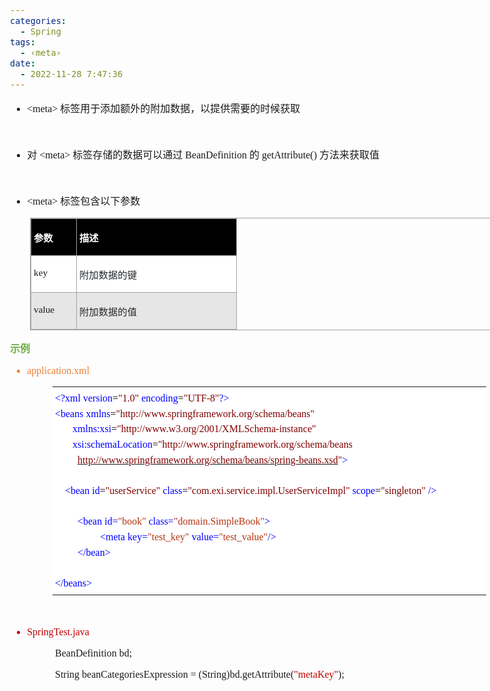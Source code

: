 ```yaml
---
categories:
  - Spring
tags:
  - ‹meta›
date:
  - 2022-11-28 7:47:36
---
```


<body lang=zh-CN style='font-family:"Microsoft YaHei UI";font-size:12.0pt'>
<!--StartFragment-->

<div style='direction:ltr;border-width:100%'>

<div style='direction:ltr;margin-top:0in;margin-left:0in;width:7.9055in'>

<div style='direction:ltr;margin-top:0in;margin-left:0in;width:7.9055in'>

<ul type=disc style='direction:ltr;unicode-bidi:embed;margin-top:0in;
 margin-bottom:0in'>
 <li style='margin-top:0;margin-bottom:0;vertical-align:middle'><span
     style='font-family:"Comic Sans MS";font-size:12.0pt' lang=en-US>&lt;meta&gt;
     </span><span style='font-family:"Microsoft YaHei UI";font-size:12.0pt'
     lang=zh-CN>标签用于添加额外的附加数据，以提供需要的时候获取</span></li>
</ul>

<p style='margin-left:.375in;font-family:"Microsoft YaHei UI";
font-size:12.0pt'>&nbsp;</p>

<ul type=disc style='direction:ltr;unicode-bidi:embed;margin-top:0in;
 margin-bottom:0in'>
 <li style='margin-top:0;margin-bottom:0;vertical-align:middle'><span
     style='font-family:"Microsoft YaHei UI";font-size:12.0pt' lang=zh-CN>对</span><span
     style='font-family:"Microsoft YaHei UI";font-size:12.0pt' lang=en-US> </span><span
     style='font-family:"Comic Sans MS";font-size:12.0pt' lang=en-US>&lt;meta&gt;
     </span><span style='font-family:"Microsoft YaHei UI";font-size:12.0pt'
     lang=zh-CN>标签存储的数据可以通过</span><span style='font-family:"Microsoft YaHei UI";
     font-size:12.0pt' lang=en-US> </span><span style='font-family:"Comic Sans MS";
     font-size:12.0pt' lang=zh-CN>BeanDefinition</span><span style='font-family:
     "Comic Sans MS";font-size:12.0pt' lang=en-US> </span><span
     style='font-family:"Microsoft YaHei UI";font-size:12.0pt' lang=zh-CN>的</span><span
     style='font-family:"Microsoft YaHei UI";font-size:12.0pt' lang=en-US> </span><span
     style='font-family:"Comic Sans MS";font-size:12.0pt' lang=zh-CN>getAttribute()</span><span
     style='font-family:"Comic Sans MS";font-size:12.0pt' lang=en-US> </span><span
     style='font-family:"Microsoft YaHei UI";font-size:12.0pt' lang=zh-CN>方法来获取值</span></li>
</ul>

<p style='font-family:"Comic Sans MS";font-size:12.0pt'>&nbsp;</p>

<ul type=disc style='direction:ltr;unicode-bidi:embed;margin-top:0in;
 margin-bottom:0in'>
 <li style='margin-top:0;margin-bottom:0;vertical-align:middle'><span
     style='font-family:"Comic Sans MS";font-size:12.0pt' lang=en-US>&lt;meta&gt;
     </span><span style='font-family:"Microsoft YaHei UI";font-size:12.0pt'
     lang=zh-CN>标签包含以下参数</span></li>
</ul>

<div style='direction:ltr'>

<table border=1 cellpadding=0 cellspacing=0 valign=top style='direction:ltr;
 border-collapse:collapse;border-style:solid;border-color:#A3A3A3;border-width:
 1pt;margin-left:.3333in' title="" summary="">
 <tr>
  <td style='border-style:solid;border-color:#A3A3A3;border-width:1pt;
  background-color:black;vertical-align:top;width:.6673in;padding:2.0pt 3.0pt 2.0pt 3.0pt'>
  <p style='font-family:"Microsoft YaHei UI";font-size:11.5pt;
  color:white'><span style='font-weight:bold'>参数</span></p>
  </td>
  <td style='border-style:solid;border-color:#A3A3A3;border-width:1pt;
  background-color:black;vertical-align:top;width:2.577in;padding:2.0pt 3.0pt 2.0pt 3.0pt'>
  <p style='font-family:"Microsoft YaHei UI";font-size:11.5pt;
  color:white'><span style='font-weight:bold'>描述</span></p>
  </td>
 </tr>
 <tr>
  <td style='border-style:solid;border-color:#A3A3A3;border-width:1pt;
  background-color:white;vertical-align:top;width:.6673in;padding:2.0pt 3.0pt 2.0pt 3.0pt'>
  <p style='font-family:"Comic Sans MS";font-size:11.5pt'
  lang=en-US>key</p>
  </td>
  <td style='border-style:solid;border-color:#A3A3A3;border-width:1pt;
  background-color:white;vertical-align:top;width:2.577in;padding:2.0pt 3.0pt 2.0pt 3.0pt'>
  <p style='font-family:"Microsoft YaHei UI";font-size:11.5pt;
  color:#24292E'>附加数据的键</p>
  </td>
 </tr>
 <tr>
  <td style='border-style:solid;border-color:#A3A3A3;border-width:1pt;
  background-color:#E7E6E6;vertical-align:top;width:.6673in;padding:2.0pt 3.0pt 2.0pt 3.0pt'>
  <p style='font-family:"Comic Sans MS";font-size:11.5pt'
  lang=en-US>value</p>
  </td>
  <td style='border-style:solid;border-color:#A3A3A3;border-width:1pt;
  background-color:#E7E6E6;vertical-align:top;width:2.577in;padding:2.0pt 3.0pt 2.0pt 3.0pt'>
  <p style='font-family:"Microsoft YaHei UI";font-size:11.5pt;
  color:#24292E'>附加数据的值</p>
  </td>
 </tr>
</table>

</div>

<p style='font-family:"Microsoft YaHei UI";font-size:12.0pt;
color:#70AD47'><span style='font-weight:bold'>示例</span></p>

<ul type=disc style='direction:ltr;unicode-bidi:embed;margin-top:0in;
 margin-bottom:0in'>
 <li style='margin-top:0;margin-bottom:0;vertical-align:middle;color:#ED7D31'
     lang=en-US><span style='font-family:"Comic Sans MS";font-size:12.0pt'>application.xml</span></li>
</ul>

<div style='direction:ltr'>

<table border=0 cellpadding=0 cellspacing=0 valign=top style='direction:ltr;
 border-collapse:collapse;border-style:solid;border-color:#A3A3A3;border-width:
 0pt;margin-left:.7083in' title="" summary="">
 <tr>
  <td style='border-width:0pt;background-color:white;vertical-align:top;
  width:7.1506in;padding:2.0pt 3.0pt 2.0pt 3.0pt'>
  <p style='margin-top:5pt;margin-bottom:5pt;font-size:12.0pt'><span
  style='font-family:"Comic Sans MS";color:blue'>&lt;?xml</span><span
  style='font-family:"Microsoft YaHei UI";color:blue'>&nbsp;</span><span
  style='font-family:"Comic Sans MS";color:blue'>version</span><span
  style='font-family:"Comic Sans MS";color:black'>=</span><span
  style='font-family:"Comic Sans MS";color:maroon'>&quot;1.0&quot;</span><span
  style='font-family:"Microsoft YaHei UI";color:blue'>&nbsp;</span><span
  style='font-family:"Comic Sans MS";color:blue'>encoding</span><span
  style='font-family:"Comic Sans MS";color:black'>=</span><span
  style='font-family:"Comic Sans MS";color:maroon'>&quot;UTF-8&quot;</span><span
  style='font-family:"Comic Sans MS";color:blue'>?&gt;</span></p>
  <p style='margin-top:5pt;margin-bottom:5pt;font-size:12.0pt'><span
  style='font-family:"Comic Sans MS";color:blue'>&lt;beans</span><span
  style='font-family:"Microsoft YaHei UI";color:blue'>&nbsp;</span><span
  style='font-family:"Comic Sans MS";color:blue'>xmlns</span><span
  style='font-family:"Comic Sans MS";color:black'>=</span><span
  style='font-family:"Comic Sans MS";color:maroon'>&quot;http://www.springframework.org/schema/beans&quot;</span></p>
  <p style='margin-top:5pt;margin-bottom:5pt;font-size:12.0pt'><span
  style='font-family:"Microsoft YaHei UI";color:blue'>&nbsp;&nbsp;&nbsp;&nbsp;&nbsp;&nbsp;&nbsp;</span><span
  style='font-family:"Comic Sans MS";color:blue'>xmlns:xsi</span><span
  style='font-family:"Comic Sans MS";color:black'>=</span><span
  style='font-family:"Comic Sans MS";color:maroon'>&quot;http://www.w3.org/2001/XMLSchema-instance&quot;</span></p>
  <p style='margin-top:5pt;margin-bottom:5pt;font-size:12.0pt'><span
  style='font-family:"Microsoft YaHei UI";color:blue'>&nbsp;&nbsp;&nbsp;&nbsp;&nbsp;&nbsp;&nbsp;</span><span
  style='font-family:"Comic Sans MS";color:blue'>xsi:schemaLocation</span><span
  style='font-family:"Comic Sans MS";color:black'>=</span><span
  style='font-family:"Comic Sans MS";color:maroon'>&quot;http://www.springframework.org/schema/beans</span><span
  style='font-family:"Microsoft YaHei UI";color:maroon'>&nbsp;</span></p>
  <p style='margin-left:.375in;margin-top:5pt;margin-bottom:5pt;font-family:
  "Comic Sans MS";font-size:12.0pt'><a
  href="http://www.springframework.org/schema/beans/spring-beans.xsd"><span
  style='color:maroon'>http://www.springframework.org/schema/beans/spring-beans.xsd</span></a><span
  style='color:maroon'>&quot;</span><span style='color:blue'>&gt;</span></p>
  <p style='margin-top:5pt;margin-bottom:5pt;font-family:"Comic Sans MS";
  font-size:12.0pt'>&nbsp;</p>
  <p style='margin-top:5pt;margin-bottom:5pt;font-size:12.0pt'><span
  style='font-family:"Microsoft YaHei UI";color:black' lang=zh-CN>&nbsp;&nbsp;&nbsp;&nbsp;</span><span
  style='font-family:"Comic Sans MS";color:blue' lang=zh-CN>&lt;bean</span><span
  style='font-family:"Microsoft YaHei UI";color:blue' lang=zh-CN>&nbsp;</span><span
  style='font-family:"Comic Sans MS";color:blue' lang=zh-CN>id</span><span
  style='font-family:"Comic Sans MS";color:black' lang=zh-CN>=</span><span
  style='font-family:"Comic Sans MS";color:maroon' lang=zh-CN>&quot;userService&quot;</span><span
  style='font-family:"Microsoft YaHei UI";color:blue' lang=zh-CN>&nbsp;</span><span
  style='font-family:"Comic Sans MS";color:blue' lang=zh-CN>class</span><span
  style='font-family:"Comic Sans MS";color:black' lang=zh-CN>=</span><span
  style='font-family:"Comic Sans MS";color:maroon' lang=zh-CN>&quot;com.exi.service.impl.UserServiceImpl&quot;</span><span
  style='font-family:"Comic Sans MS";color:maroon' lang=en-US> </span><span
  style='font-family:"Comic Sans MS";color:blue' lang=zh-CN>s</span><span
  style='font-family:"Comic Sans MS";color:blue' lang=en-US>cope</span><span
  style='font-family:"Comic Sans MS";color:black' lang=zh-CN>=</span><span
  style='font-family:"Comic Sans MS";color:maroon' lang=zh-CN>&quot;singleton&quot;</span><span
  style='font-family:"Microsoft YaHei UI";color:blue' lang=zh-CN>&nbsp;</span><span
  style='font-family:"Comic Sans MS";color:blue' lang=zh-CN>/&gt;</span></p>
  <p style='margin-top:5pt;margin-bottom:5pt;font-family:"Comic Sans MS";
  font-size:12.0pt'>&nbsp;</p>
  <p style='margin-left:.375in;margin-top:5pt;margin-bottom:5pt;font-family:
  "Comic Sans MS";font-size:12.0pt'><span style='color:blue'>&lt;bean id=</span><span
  style='color:#B43512'>&quot;book&quot;</span><span style='color:blue'> class=</span><span
  style='color:#B43512'>&quot;domain.SimpleBook&quot;</span><span
  style='color:blue'>&gt;</span></p>
  <p style='margin-left:.75in;margin-top:5pt;margin-bottom:5pt;font-family:
  "Comic Sans MS";font-size:12.0pt'><span style='color:blue'>&lt;meta key=</span><span
  style='color:#B43512'>&quot;test_key&quot;</span><span style='color:blue'>
  value=</span><span style='color:#B43512'>&quot;test_value&quot;</span><span
  style='color:blue'>/&gt;</span></p>
  <p style='margin-left:.375in;margin-top:5pt;margin-bottom:5pt;font-family:
  "Comic Sans MS";font-size:12.0pt;color:blue'>&lt;/bean&gt;</p>
  <p style='margin-left:.375in;margin-top:5pt;margin-bottom:5pt;font-family:
  "Microsoft YaHei UI";font-size:12.0pt'>&nbsp;</p>
  <p style='margin-top:5pt;margin-bottom:5pt;font-family:"Comic Sans MS";
  font-size:12.0pt;color:blue'>&lt;/beans&gt;</p>
  </td>
 </tr>
</table>

</div>

<p style='margin-left:.375in;font-family:"Comic Sans MS";font-size:
12.0pt'>&nbsp;</p>

<ul type=disc style='direction:ltr;unicode-bidi:embed;margin-top:0in;
 margin-bottom:0in'>
 <li style='margin-top:0;margin-bottom:0;vertical-align:middle;color:#C00000'
     lang=en-US><span style='font-family:"Comic Sans MS";font-size:12.0pt'>SpringTest.java</span></li>
</ul>

<p style='margin-left:.75in;font-family:"Comic Sans MS";font-size:
12.0pt'>BeanDefinition bd;</p>

<p style='margin-left:.75in;font-family:"Comic Sans MS";font-size:
12.0pt'><span lang=zh-CN>String&nbsp;beanCategoriesExpression&nbsp;=&nbsp;(String)bd.getAttribute(</span><span
style='color:#C00000' lang=en-US>&quot;</span><span style='color:#C00000'
lang=zh-CN>metaKey</span><span style='color:#C00000' lang=en-US>&quot;</span><span
lang=en-US>)</span><span lang=zh-CN>;</span></p>

</div>

</div>

</div>

<!--EndFragment-->
</body>
